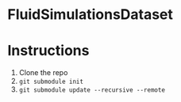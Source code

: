 # FluidSimulationsDataset


# Instructions

1. Clone the repo
2. `git submodule init`
3. `git submodule update --recursive --remote`